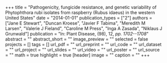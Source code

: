 +++
title = "Pathogenicity, fungicide resistance, and genetic variability of Phytophthora rubi isolates from raspberry (Rubus idaeus) in the western United States"
date = "2014-01-01"
publication_types = ["2"]
authors = ["Jane E Stewart", "Duncan Kroese", "Javier F Tabima", "Meredith M Larsen", "Valerie J Fieland", "Caroline M Press", "Inga A Zasada", "Niklaus J Grunwald"]
publication = "In: Plant Disease, (98), 12, _pp. 1702--1708_"
abstract = ""
abstract_short = ""
image_preview = ""
selected = false
projects = []
tags = []
url_pdf = ""
url_preprint = ""
url_code = ""
url_dataset = ""
url_project = ""
url_slides = ""
url_video = ""
url_poster = ""
url_source = ""
math = true
highlight = true
[header]
image = ""
caption = ""
+++
